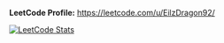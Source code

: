 **LeetCode Profile:** https://leetcode.com/u/EilzDragon92/

[![LeetCode Stats](https://leetcard.jacoblin.cool/EilzDragon92?ext=activity)](https://leetcode.com/u/EilzDragon92/)
